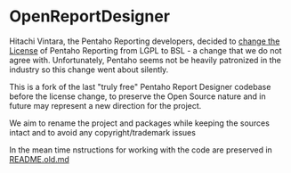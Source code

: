# OpenReportDesigner

Hitachi Vintara, the Pentaho Reporting developers, decided to [change the License](https://github.com/pentaho/pentaho-reporting/commit/77196da78f3c76605536d12944220b5a29d25f6d)
of Pentaho Reporting from LGPL to BSL - a change that we do not agree with.
Unfortunately, Pentaho seems not be heavily patronized in the industry so 
this change went about silently.

This is a fork of the last "truly free" Pentaho Report Designer codebase before the license
change, to preserve the Open Source nature and in future may represent a new
direction for the project.

We aim to rename the project and packages while keeping the sources intact and to avoid any copyright/trademark issues

In the mean time nstructions for working with the code are preserved in [README.old.md](README.old.md)


